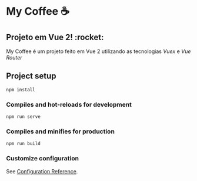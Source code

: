 # My Coffee :coffee:

<h2>Projeto em Vue 2! :rocket:	</h2>
<p>My Coffee é um projeto feito em Vue 2 utilizando as tecnologias <i>Vuex</i> e <i>Vue Router</i></p>

## Project setup
```
npm install
```

### Compiles and hot-reloads for development
```
npm run serve
```

### Compiles and minifies for production
```
npm run build
```

### Customize configuration
See [Configuration Reference](https://cli.vuejs.org/config/).
